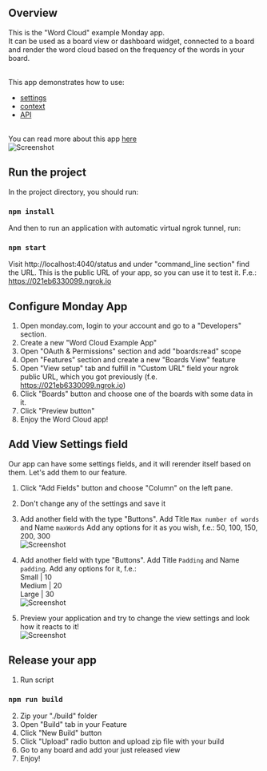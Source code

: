 ## Overview
This is the "Word Cloud" example Monday app. 
<br>It can be used as a board view or dashboard widget, connected to a board and render the word cloud based on the frequency of the words in your board.

<br>This app demonstrates how to use: 
- [settings](https://github.com/mondaycom/monday-sdk-js#mondaygettype-params--) 
- [context](https://github.com/mondaycom/monday-sdk-js#mondaygettype-params--) 
- [API](https://github.com/mondaycom/monday-sdk-js#mondayapiquery-options--)

<br>You can read more about this app [here](https://support.monday.com/hc/en-us/articles/360013111180-Word-Cloud)
<br /> ![Screenshot](https://dapulse-res.cloudinary.com/image/upload/f_mp4,f_auto/remote_mondaycom_static/uploads/VladMystetskyi/b0eb2f62-5664-440a-8385-3011328f36b8_screencast2020-06-0322-36-16.gif)

## Run the project

In the project directory, you should run:

### `npm install`

And then to run an application with automatic virtual ngrok tunnel, run:

### `npm start`

Visit http://localhost:4040/status and under "command_line section" find the URL. This is the public URL of your app, so you can use it to test it.
F.e.: https://021eb6330099.ngrok.io

## Configure Monday App 

1. Open monday.com, login to your account and go to a "Developers" section.
2. Create a new "Word Cloud Example App"
3. Open "OAuth & Permissions" section and add "boards:read" scope
4. Open "Features" section and create a new "Boards View" feature
5. Open "View setup" tab and fulfill in "Custom URL" field your ngrok public URL, which you got previously (f.e. https://021eb6330099.ngrok.io)
6. Click "Boards" button and choose one of the boards with some data in it.
7. Click "Preview button"
8. Enjoy the Word Cloud app!

## Add View Settings field
Our app can have some settings fields, and it will rerender itself based on them. Let's add them to our feature.

1. Click "Add Fields" button and choose "Column" on the left pane.
2. Don't change any of the settings and save it
3. Add another field with the type "Buttons". Add Title `Max number of words` and Name `maxWords`
Add any options for it as you wish, f.e.:
50, 100, 150, 200, 300
<br /> ![Screenshot](https://dapulse-res.cloudinary.com/image/upload/f_auto,q_auto/remote_mondaycom_static/uploads/VladMystetskyi/fcd37840-645a-42d8-a115-866c34a46dea_13monday-Apps2020-06-0322-01-53.png)

4. Add another field with type "Buttons". Add Title `Padding` and Name `padding`.
Add any options for it, f.e.:
<br>Small | 10
<br>Medium | 20
<br>Large | 30
<br /> ![Screenshot](https://dapulse-res.cloudinary.com/image/upload/f_auto,q_auto/remote_mondaycom_static/uploads/VladMystetskyi/df9a7ecb-94aa-4a29-8f21-189b04db141c_13monday-Apps2020-06-0322-03-39.png)
5. Preview your application and try to change the view settings and look how it reacts to it!
<br /> ![Screenshot](https://dapulse-res.cloudinary.com/image/upload/f_mp4,f_auto/remote_mondaycom_static/uploads/VladMystetskyi/b0eb2f62-5664-440a-8385-3011328f36b8_screencast2020-06-0322-36-16.gif)

## Release your app
1. Run script
### `npm run build`
2. Zip your "./build" folder
3. Open "Build" tab in your Feature
4. Click "New Build" button
5. Click "Upload" radio button and upload zip file with your build
6. Go to any board and add your just released view
7. Enjoy!
